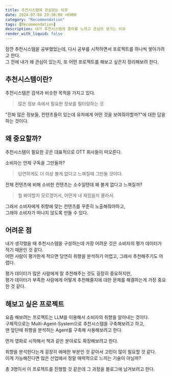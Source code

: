 ```yaml
---
title: 추천시스템에 관심있는 이유
date: 2024-07-04 23:30:00 +0900
category: "Recommendation"
tags: [Recommendation]
description: 내가 추천시스템에 흥미를 느끼고 관심이 생기는 이유 
render_with_liquid: false
---
```


잠깐 추천시스템을 공부했었는데, 다시 공부를 시작하면서 프로젝트를 하나씩 쌓아가려고 한다.  
그 전에 내가 왜 관심이 있는지, 또 어떤 프로젝트를 해보고 싶은지 정리해보려 한다.   


## 추천시스템이란?

추천시스템은 검색과 비슷한 목적을 가지고 있다.   
> 많은 정보 속에서 필요한 정보를 필터링하는 것

"진짜 많은 정보들, 컨텐츠들이 있는데 유저에게 어떤 것을 보여줘야할까?"에 대한 답을 하는 것이다.  

## 왜 중요할까?

추천시스템이 필요한 곳은 대표적으로 OTT 회사들이 떠오른다.   

소비자는 언제 구독을 그만둘까?  
> 당연하게도 더 이상 볼게 없다고 느껴질때 그만둘 것이다.  

전체 컨텐츠에 비해 소비한 컨텐츠는 소수일텐데 왜 볼게 없다고 느껴질까?  
> 뭘 봐야할지 모르겠어서, 어떤게 내 재밌을지 몰라서.  
   
그래서 소비자에게 취향에 맞는 컨텐츠를 꾸준히 노출해줘야하고,   
그래야 소비자가 떠나지 않도록 만들 수 있다.   

## 어려운 점

내가 생각했을 때 추천시스템을 구성하는데 가장 어려운 것은 소비자의 평가 데이터가 적기 때문인 것 같다.   
어떤 사람이 평가한게 적으면 당연히 취향을 분석하기 어렵고, 그래서 추천해주기도 어렵다.  

평가 데이터가 많은 사람에게 잘 추천해주는 것도 굉장히 중요하지만,   
평가 데이터가 부족한 사람에게 어떻게 추천해줄지에 대한 문제를 해결하는게 가장 중요한 것 같다.   

## 해보고 싶은 프로젝트 

요즘 해보려는 프로젝트는 LLM을 이용해서 소비자의 취향을 알아내는 것이다.   
구체적으로는 Multi-Agent-System으로 추천시스템을 구축해보려고 하고,    
맨 앞단에 취향을 분석하는 Agent를 구축해 사용해보려고 한다.   

먼저 영화로 시작해서 책과 같은 분야로도 확장해보려고 한다.  

취향을 분석한다는게 굉장히 애매한 부분인 것 같아서 고민이 많이 필요할 것 같다.  
이게 가능해진다면 많은 산업에서 정말 매력적으로 느끼는 기술이 아닐까?   

총 3명이서 이 프로젝트를 진행할 것 같은데 그 과정을 블로그에 남겨보려고 한다.    